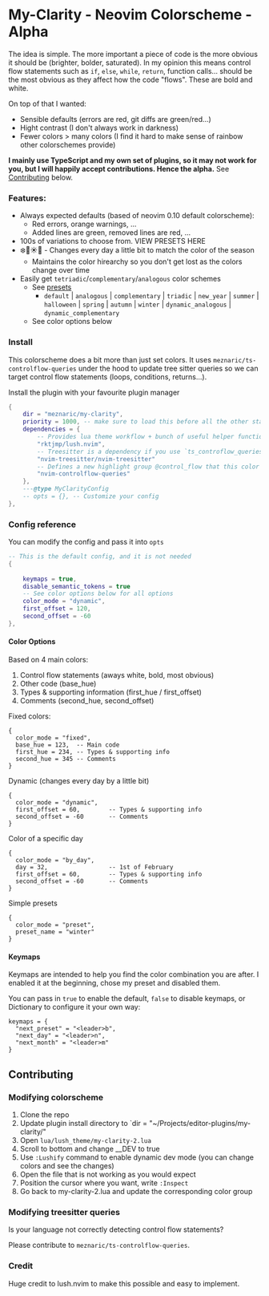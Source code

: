 # My-Clarity - Neovim Colorscheme - Alpha

The idea is simple. The more important a piece of code is the more obvious it should be (brighter, bolder, saturated). In my opinion this means control flow statements such as `if`, `else`, `while`, `return`, function calls... should be the most obvious as they affect how the code "flows". These are bold and white.

On top of that I wanted:

 - Sensible defaults (errors are red, git diffs are green/red...)
 - Hight contrast (I don't always work in darkness)
 - Fewer colors > many colors (I find it hard to make sense of rainbow other colorschemes provide)

**I mainly use TypeScript and my own set of plugins, so it may not work for you, but I will happily accept contributions. Hence the alpha.** See [Contributing](#contributions) below.

### Features:

 - Always expected defaults (based of neovim 0.10 default colorscheme):
    - Red errors, orange warnings, ...
    - Added lines are green, removed lines are red, ...
 - 100s of variations to choose from. VIEW PRESETS HERE
 - ❄️🍃☀️🍂 - Changes every day a little bit to match the color of the season
   - Maintains the color hirearchy so you don't get lost as the colors change over time
 - Easily get `tetriadic`/`complementary`/`analogous` color schemes
   - See [presets](/lua/my-clarity/presets.lua)
     - `default` | `analogous` | `complementary` | `triadic` | `new_year` | `summer` | `halloween` | `spring` | `autumn` | `winter` | `dynamic_analogous` | `dynamic_complementary`
   - See color options below

### Install

This colorscheme does a bit more than just set colors. It uses `meznaric/ts-controlflow-queries` under the hood to update tree sitter queries so we can target control flow statements (loops, conditions, returns...).

Install the plugin with your favourite plugin manager
```lua
{
    dir = "meznaric/my-clarity",
    priority = 1000, -- make sure to load this before all the other start plugins
    dependencies = {
        -- Provides lua theme workflow + bunch of useful helper functions for color modifications
        "rktjmp/lush.nvim",
        -- Treesitter is a dependency if you use `ts_controflow_queries`
        "nvim-treesitter/nvim-treesitter"
        -- Defines a new highlight group @control_flow that this color scheme was designed to work with
        "nvim-controlflow-queries"
    },
	---@type MyClarityConfig
    -- opts = {}, -- Customize your config
},
```

### Config reference
You can modify the config and pass it into `opts`
```lua
-- This is the default config, and it is not needed
{
    
    keymaps = true,
    disable_semantic_tokens = true
    -- See color options below for all options
    color_mode = "dynamic",
    first_offset = 120,
    second_offset = -60
},
```

#### Color Options

Based on 4 main colors:

1. Control flow statements (aways white, bold, most obvious)
2. Other code (base_hue)
3. Types & supporting information (first_hue / first_offset)
4. Comments (second_hue, second_offset)

Fixed colors:
```
{
  color_mode = "fixed",
  base_hue = 123,  -- Main code
  first_hue = 234, -- Types & supporting info
  second_hue = 345 -- Comments
}
```

Dynamic (changes every day by a little bit)
```
{
  color_mode = "dynamic",
  first_offset = 60,        -- Types & supporting info
  second_offset = -60       -- Comments
}
```

Color of a specific day
```
{
  color_mode = "by_day",
  day = 32,                 -- 1st of February
  first_offset = 60,        -- Types & supporting info
  second_offset = -60       -- Comments
}
```

Simple presets
```
{
  color_mode = "preset",
  preset_name = "winter"
}
```

#### Keymaps

Keymaps are intended to help you find the color combination you are after. I enabled it at the beginning, chose my preset and disabled them.

You can pass in `true` to enable the default, `false` to disable keymaps, or Dictionary to configure it your own way:
```
keymaps = {
  "next_preset" = "<leader>b",
  "next_day" = "<leader>n",
  "next_month" = "<leader>m"
}
```

## Contributing

### Modifying colorscheme

1. Clone the repo
2. Update plugin install directory to `dir = "~/Projects/editor-plugins/my-clarity/"
1. Open `lua/lush_theme/my-clarity-2.lua`
2. Scroll to bottom and change __DEV to true
3. Use `:Lushify` command to enable dynamic dev mode (you can change colors and see the changes)
4. Open the file that is not working as you would expect
5. Position the cursor where you want, write `:Inspect`
6. Go back to my-clarity-2.lua and update the corresponding color group

### Modifying treesitter queries

Is your language not correctly detecting control flow statements? 

Please contribute to `meznaric/ts-controlflow-queries`.

### Credit

Huge credit to lush.nvim to make this possible and easy to implement.
